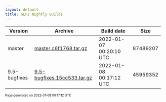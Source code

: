 ```yaml
---
layout: default
title: GLPI Nightly Builds
---
```


Version|Archive|Build date|Size
---|---|---|---
master|[master.c6f1768.tar.gz](master.c6f1768.tar.gz)|2022-01-07 00:20:10 UTC|87489207
9.5-bugfixes|[9.5-bugfixes.15cc533.tar.gz](9.5-bugfixes.15cc533.tar.gz)|2022-01-08 00:17:12 UTC|45959352

<font size="1">Page generated on 2022-01-08 00:17:12 UTC</font>
